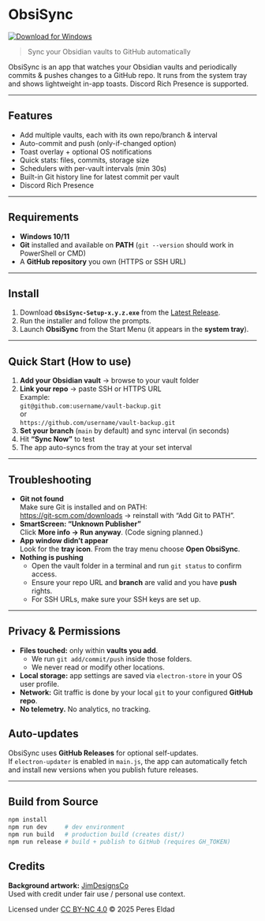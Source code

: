 # ObsiSync

[![Download for Windows](https://img.shields.io/badge/Download-Windows%20Installer-blue)](https://github.com/Pers8/obsisync/releases/latest)

> Sync your Obsidian vaults to GitHub automatically

ObsiSync is an app that watches your Obsidian vaults and periodically commits & pushes changes to a GitHub repo. It runs from the system tray and shows lightweight in-app toasts. Discord Rich Presence is supported.

---

## Features
- Add multiple vaults, each with its own repo/branch & interval
- Auto-commit and push (only-if-changed option)
- Toast overlay + optional OS notifications
- Quick stats: files, commits, storage size
- Schedulers with per-vault intervals (min 30s)
- Built-in Git history line for latest commit per vault
- Discord Rich Presence

---

## Requirements
- **Windows 10/11**
- **Git** installed and available on **PATH** (`git --version` should work in PowerShell or CMD)
- A **GitHub repository** you own (HTTPS or SSH URL)

---

## Install
1. Download **`ObsiSync-Setup-x.y.z.exe`** from the [Latest Release](https://github.com/Pers8/obsisync/releases/latest).
2. Run the installer and follow the prompts.
3. Launch **ObsiSync** from the Start Menu (it appears in the **system tray**).

---

## Quick Start (How to use)
1. **Add your Obsidian vault** → browse to your vault folder  
2. **Link your repo** → paste SSH or HTTPS URL  
   Example:  
   `git@github.com:username/vault-backup.git`  
   or  
   `https://github.com/username/vault-backup.git`
3. **Set your branch** (`main` by default) and sync interval (in seconds)  
4. Hit **“Sync Now”** to test  
5. The app auto-syncs from the tray at your set interval

---

## Troubleshooting
- **Git not found**  
  Make sure Git is installed and on PATH:  
  <https://git-scm.com/downloads> → reinstall with “Add Git to PATH”.
- **SmartScreen: “Unknown Publisher”**  
  Click **More info → Run anyway**. (Code signing planned.)
- **App window didn’t appear**  
  Look for the **tray icon**. From the tray menu choose **Open ObsiSync**.
- **Nothing is pushing**  
  - Open the vault folder in a terminal and run `git status` to confirm access.  
  - Ensure your repo URL and **branch** are valid and you have **push** rights.  
  - For SSH URLs, make sure your SSH keys are set up.

---

## Privacy & Permissions
- **Files touched:** only within **vaults you add**.  
  - We run `git add/commit/push` inside those folders.  
  - We never read or modify other locations.
- **Local storage:** app settings are saved via `electron-store` in your OS user profile.
- **Network:** Git traffic is done by your local `git` to your configured **GitHub repo**.
- **No telemetry.** No analytics, no tracking.

## Auto-updates
ObsiSync uses **GitHub Releases** for optional self-updates.  
If `electron-updater` is enabled in `main.js`, the app can automatically fetch and install new versions when you publish future releases.

---

## Build from Source
```bash
npm install
npm run dev     # dev environment
npm run build   # production build (creates dist/)
npm run release # build + publish to GitHub (requires GH_TOKEN)
```


## Credits
**Background artwork:** [JimDesignsCo](https://x.com/JimDesignsCo/status/1634618698353848321)  
  Used with credit under fair use / personal use context.
  
Licensed under [CC BY-NC 4.0](./LICENSE) © 2025 Peres Eldad
